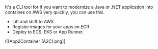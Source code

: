 It's a CLI tool for if you want to modernize a Java or .NET application into containes on AWS very quickly, you can use this.

- Lift and shift to AWS
- Register images for your apps on ECR
- Deploy to ECS, EKS or App Runner.

![[App2Container (A2C).png]]